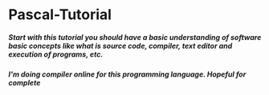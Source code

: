 # Pascal-Tutorial
##### Start with this tutorial you should have a basic understanding of software basic concepts like what is source code, compiler, text editor and execution of programs, etc.
##### I'm doing compiler online for this programming language. Hopeful for complete
